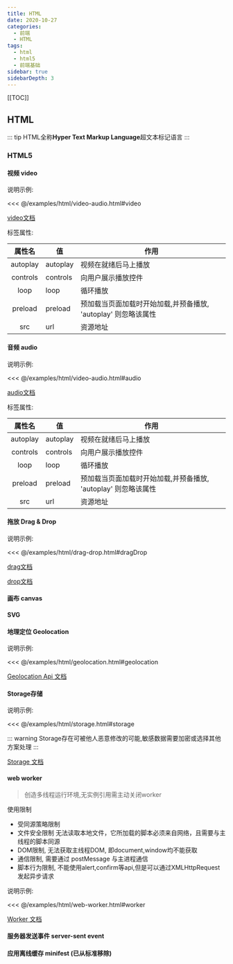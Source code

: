 ```yaml
---
title: HTML
date: 2020-10-27
categories:
  - 前端
  - HTML
tags:
  - html
  - html5
  - 前端基础
sidebar: true
sidebarDepth: 3
---
```


[[TOC]]

## HTML

::: tip
HTML全称**Hyper Text Markup Language**超文本标记语言
:::

### HTML5

#### 视频 video

说明示例:

<<< @/examples/html/video-audio.html#video

[video文档](https://developer.mozilla.org/zh-CN/docs/Web/HTML/Element/video)

标签属性:

|属性名|值|作用|
|:--:| -- | -- |
autoplay | autoplay | 视频在就绪后马上播放
controls | controls | 向用户展示播放控件
loop | loop | 循环播放
preload | preload | 预加载当页面加载时开始加载,并预备播放, 'autoplay' 则忽略该属性
src | url | 资源地址

#### 音频 audio

说明示例:

<<< @/examples/html/video-audio.html#audio

[audio文档](https://developer.mozilla.org/zh-CN/docs/Web/HTML/Element/audio)

标签属性:

|属性名|值|作用|
|:--:| -- | -- |
autoplay | autoplay | 视频在就绪后马上播放
controls | controls | 向用户展示播放控件
loop | loop | 循环播放
preload | preload | 预加载当页面加载时开始加载,并预备播放, 'autoplay' 则忽略该属性
src | url | 资源地址

#### 拖放 Drag & Drop

说明示例:

<<< @/examples/html/drag-drop.html#dragDrop

[drag文档](https://developer.mozilla.org/zh-CN/docs/Web/API/Document/drag_event)

[drop文档](https://developer.mozilla.org/zh-CN/docs/Web/API/Document/drop_event)

#### 画布 canvas

#### SVG

#### 地理定位 Geolocation

说明示例:

<<< @/examples/html/geolocation.html#geolocation

[Geolocation Api 文档](https://developer.mozilla.org/zh-CN/docs/Web/API/Geolocation/Using_geolocation)

#### Storage存储

说明示例:

<<< @/examples/html/storage.html#storage

::: warning
Storage存在可被他人恶意修改的可能,敏感数据需要加密或选择其他方案处理
:::

[Storage 文档](https://developer.mozilla.org/zh-CN/docs/Web/API/Storage)

#### web worker

> 创造多线程运行环境,无实例引用需主动关闭worker

使用限制

* 受同源策略限制
* 文件安全限制 无法读取本地文件，它所加载的脚本必须来自网络，且需要与主线程的脚本同源
* DOM限制, 无法获取主线程DOM, 即document,window均不能获取
* 通信限制, 需要通过 postMessage 与主进程通信
* 脚本行为限制, 不能使用alert,confirm等api,但是可以通过XMLHttpRequest发起异步请求

说明示例:

<<< @/examples/html/web-worker.html#worker

[Worker 文档](https://developer.mozilla.org/zh-CN/docs/Web/API/Worker)

#### 服务器发送事件 server-sent event

#### 应用离线缓存 minifest (已从标准移除)
